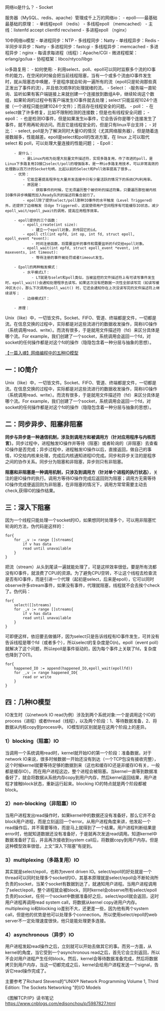 网络io是什么？
    - Socket

服务器（MySQL、redis、apache）管理成千上万的网络io：
    - epoll——最基础最基础的原理：
        - 单线程epoll   （redis）
        - 多线程epoll   （memcached）
            - 主线：listenfd    accept
                    clientfd    recv/send
        - 多进程epoll   （nginx）

10中网络io模型
    - 单进程同步：NTP
    - 多线程同步：Natty
    - 单线程异步：Redis
    - 半同步半异步：Natty
    - 多进程同步：fastcgi
    - 多线程异步：memcached
    - 多进程异步：nginx
    - 每请求每进程（线程）：Apache/CGI
    - 微进程框架：erlang/go/lua
    - 协程框架：libco/ntyco/libgo



io多路复用：
    - 如何使用:
        - 利用select、poll、epoll可以同时监察多个流的IO事件的能力，在空闲的时候会把当前线程阻塞，当有一个或多个流由IO事件发生时，就从阻塞态中唤醒，于是程序就会轮询一遍所有的流（epoll只是轮询那些真正发出了事件的流），并且依次顺序的处理就绪的流。
            - Select：
                -服务端一直轮询、监听如果有客户端链接上来就创建一个连接放到数组A中，继续轮询这个数组，如果轮询的过程中有客户端发生IO事件就去处理；select'只能监视1024个连接（一个进程只能创建1024个文件）；而且存在线程安全的问题。
            - poll：
                - 在select做了许多修复，比如不限制检测的连接数；但是也有线程安全问题；
            - epoll：
                - 也是检测IO事件，但是如果发生io事件，它会告诉你是哪个连接发生了事件，就不用再轮询访问。而且它是线程安全的，但是只有linux平台支持；
            - 对比：
                - select, poll是为了解決同时大量IO的情況（尤其网络服务器），但是随着连接数越多，性能越差。epoll是select和poll的改进方案，在 linux 上可以取代 select 和 poll，可以处理大量连接的性能问题；
    - Epoll：
        
        - 是什么：
            - 是Linux内核为处理大批量文件描述符，实现多路复用，作了改进的poll，是Linux下多路复用IO接口select/poll的增强版本，是一种io多路复用技术，可以非常高效的处理数以百万计的Socket句柄，比起以前的Select和Poll效率提高了很多，。
        - 优势：
            - 它能显著提高程序在大量并发连接中只有少量活跃的情况下的系统CPU利用率。
            - 原因是：
                - 获取事件的时候，它无须遍历整个被侦听的描述符集，只要遍历那些被内核IO事件异步唤醒而加入Ready队列的描述符集合就行了。
            - epoll除了提供select/poll那种IO事件的水平触发（Level Triggered）外，还提供了边缘触发（Edge Triggered），这就使得用户空间程序有可能缓存IO状态，减少epoll_wait/epoll_pwait的调用，提高应用程序效率。
        
        - epoll提供的三个函数：
            - epoll_create(int size):
                - 建立一个epoll对象，并传回它的id。
            - epoll ctl(int epfd, int op, int fd, struct epoll, epoll_event *event):
                - 时间注册函数，将需要监听的事件和需要监听的fd交给epoll对象。
            - epoll_wait(int epfd, struct epoll_event *event, int maxevents, int timeout):
                - 等待注册的事件被处罚或者timeout发生。
        
        - Epoll的两种触发模式：
            - 水平模式LT：
                - LT就是与selet和poll类似，当被监控的文件描述符上有可读写事件发生时，epoll_wait()会通知处理程序去读写。如果这次没有把数据一次性全部读写完（如读写缓冲区太小），那么下次调用epoll_wait() 时，它还会通知你在上次没读写完的文件描述符上继续读写；
            - 边缘模式ET：
        
        - 原理：

Unix（like）中，一切皆文件。Socket、FIFO、管道、终端都是文件，一切都是流。在信息交换的过程中，实际都是对这些流进行的数据收发操作，简称I/O操作（系统调用read、write）。而流有很多，于是就用文件描述符（fd）来区分具体是哪个流。For example，我们创建了一个socket，系统调用会返回一个fd，对socket的任何操作都是对这个fd的操作（隐隐包含着一种分层与抽象的思想）。

[【一篇入魂】网络编程中的五种IO模型](https://blog.csdn.net/jiaodaguan/article/details/104000052)<br>


## 一：IO简介 ##
Unix（like）中，一切皆文件。Socket、FIFO、管道、终端都是文件，一切都是流。在信息交换的过程中，实际都是对这些流进行的数据收发操作，简称I/O操作（系统调用read、write）。而流有很多，于是就用文件描述符（fd）来区分具体是哪个流。For example，我们创建了一个socket，系统调用会返回一个fd，对socket的任何操作都是对这个fd的操作（隐隐包含着一种分层与抽象的思想）。

## 二：同步异步、阻塞非阻塞 ##
**同步与异步是一种通信机制，涉及到调用方和被调用方（针对应用程序与内核而言）**。同步过程中，进程触发IO操作并等待（阻塞）或者轮询的（非阻塞）去查看IO操作是否完成；异步过程中，进程触发IO操作以后，直接返回，做自己的事情，IO交给内核来处理，完成后内核通知进程IO完成。同步和异步关注的是程序之间的协作关系。同步分为阻塞和非阻塞，异步则只有非阻塞。

**阻塞和非阻塞是一种调用机制，只涉及到调用方（针对单个进程的执行状态）**，关注的是IO操作的执行。调用方等待IO操作完成后返回则为阻塞；调用方无需等待IO操作完成便返回则为非阻塞，在非阻塞的情况下，调用方常常需要主动去check,获得IO的操作结果。

## 三：深入下阻塞 ##
因为一个线程只能处理一个socket的IO，如果想同时处理多个，可以用非阻塞忙轮询的方法，伪代码是这样的：

    for{
    	for _,v := range []streams{
    		if v has data
    		read until unavailable
    	}
    }
把流（stream）从头到尾读一遍就能处理了，可是这样效率很低，要是所有流都没有IO事件，就浪费了CPU的资源。为了避免CPU空转，不让这个线程去检查流是否有IO事件，而是引进一个代理（起初是select，后来是epoll），它可以同时observe许多stream事件，如果没有事件，代理就阻塞，线程就不会去挨个check了。伪代码：

    for{
    	select([]streams) 
    	for _,v := range []streams{
    		if v has data
    		read until unavailable
    	}
    }
可即便这样，依旧要去做循环，因为select只是告诉线程有IO事件发生，可并没有告诉线程是哪个fd（或者多个），所以select的复杂度是O(n)。epoll（event poll）就解决了这个问题，所以epoll是事件驱动的，因为每个事件上关联了fd，复杂度也降到了O(1)。

    for{
    	happened_IO := append(happened_IO,epoll_wait(epollfd))
    	for _,v := range happened_IO{
      		read or write
    	}
    }

## 四：几种IO模型 ##
IO发生时（以network IO read为例）涉及到两个系统对象:一个是调用这个IO的process（进程）或者thread（线程），以及两个阶段：1、等待数据准备，2、将数据从内核copy到process中。 IO模型的区别就是在这两个阶段上的差异。

### 1）blocking（阻塞）IO ###
当调用一个系统调用read时，kernel就开始IO的第一个阶段：准备数据，对于network IO来说，很多时候数据一开始还没有到达（一个TCP包没有接收完整），这个时候kernel就要等待足够的数据到来（这也和缓存IO还是非缓存IO有关，一般都是缓存IO）。而在用户进程这边，整个进程会被阻塞。当kernel一直等到数据准备好了，就会将数据从系统内存copy到用户内存，然后kernel返回结果，用户进程才接触block状态，重新运行起来。blocking IO的特点就是两个阶段都被block。

### 2）non-blocking（非阻塞）IO ###
当用户进程发出read操作时，如果kernel中的数据还没有准备好，那么它并不会block用户进程，而是立刻返回一个error。从用户进程角度来讲，他发起一个read操作后，并不需要等待，而是马上就得到了一个结果。用户进程判断结果是error时，他就知道数据还没有准备好，于是就再次发送read调用。知道kernel中数据准备好了后，并且再次接收到system call后，将数据copy到用户内存。但是这种模型效率很低，上文“深入下阻塞”有提到。

### 3）multiplexing（多路复用）IO ###
其实就是select/epoll，也称为event driven IO。select/epoll的好处就是一个thread可以同时处理多个socket的IO，其基本原理就是select/epoll会不断轮询所负责的socket，当某个socket有数据到达了，就通知用户进程。当用户进程调用了select/epoll，整个进程就会被block，同时kernel会observe所有select/epoll负责的socket，任何一个socket中数据准备好之后，select/epoll就会返回，这时用户进程再调用read system call，将数据从kernel copy进用户内存。
multiplexing io和blocking io差别不大，还更差一些，因为他有两个system call，但是他的优势是他可以处理多个connection。所以使用select/epoll的web server不一定处理速度很快，他只是能处理更多连接。

### 4）asynchronous（异步）IO ###
用户进程发起read操作之后，立刻就可以开始去做其它的事。而另一方面，从kernel的角度，当它受到一个asynchronous read之后，首先它会立刻返回，所以不会对用户进程产生任何block。然后，kernel会等待数据准备完成，然后将数据拷贝到用户内存，当这一切都完成之后，kernel会给用户进程发送一个signal，告诉它read操作完成了。

主要参考了Richard Stevens的“UNIX® Network Programming Volume 1, Third Edition: The Sockets Networking ”的I/O Models

《图解TCP/IP》读书笔记
https://www.cnblogs.com/edisonchou/p/5987827.html